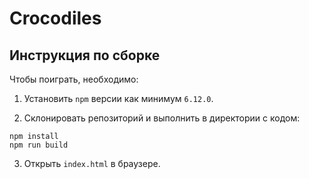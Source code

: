 # Crocodiles

## Инструкция по сборке

Чтобы поиграть, необходимо:

1. Установить `npm` версии как минимум `6.12.0`.

2. Склонировать репозиторий и выполнить в директории с кодом:

```
npm install
npm run build
```

3. Открыть `index.html` в браузере.
